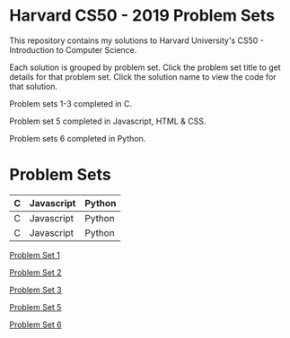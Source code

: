 # Harvard CS50 - 2019 Problem Sets
This repository contains my solutions to Harvard University's CS50 - Introduction to Computer Science.

Each solution is grouped by problem set. Click the problem set title to get details for that problem set. Click the solution name to view the code for that solution.

Problem sets 1-3 completed in C.

Problem set 5 completed in Javascript, HTML & CSS.

Problem sets 6 completed in Python.

# Problem Sets

C | Javascript | Python
--|------------|---------
C | Javascript | Python
C | Javascript | Python
  
 [Problem Set 1](https://docs.cs50.net/2019/x/psets/1/index.html "Problem Set 1") 

 [Problem Set 2](https://docs.cs50.net/2019/x/psets/2/index.html "Problem Set 1") 

 [Problem Set 3](https://docs.cs50.net/2019/x/psets/3/index.html "Problem Set 1") 
 
 [Problem Set 5](https://docs.cs50.net/2019/x/psets/5/index.html "Problem Set 1") 
  
 [Problem Set 6](https://docs.cs50.net/2019/x/psets/6/index.html "Problem Set 1")
